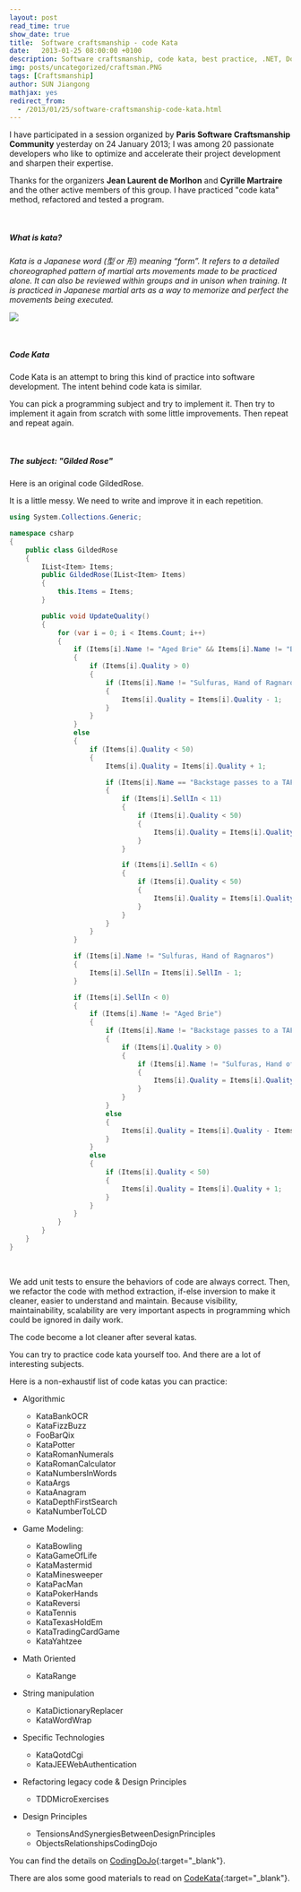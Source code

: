 ```yaml
---
layout: post
read_time: true
show_date: true
title:  Software craftsmanship - code Kata
date:   2013-01-25 08:00:00 +0100
description: Software craftsmanship, code kata, best practice, .NET, Dotnet, C#, Csharp, Agile, Paris Software Craftsmanship
img: posts/uncategorized/craftsman.PNG 
tags: [Craftsmanship]
author: SUN Jiangong
mathjax: yes
redirect_from:
  - /2013/01/25/software-craftsmanship-code-kata.html
---
```


I have participated in a session organized by **Paris Software Craftsmanship Community** yesterday on 24 January 2013; I was among 20 passionate developers who like to optimize and accelerate their project development and sharpen their expertise. 

Thanks for the organizers **Jean Laurent de Morlhon** and **Cyrille Martraire** and the other active members of this group. I have practiced "code kata" method, refactored and tested a program. 

<!--more-->
<br />

##### What is kata?

*Kata is a Japanese word (型 or 形) meaning “form”. It refers to a detailed choreographed pattern of martial arts movements made to be practiced alone. It can also be reviewed within groups and in unison when training. It is practiced in Japanese martial arts as a way to memorize and perfect the movements being executed.*

![](./../../../assets/img/posts/2013-01-25-code-kata/code-kata.jpg)

<br />

##### Code Kata

Code Kata is an attempt to bring this kind of practice into software development. The intent behind code kata is similar. 

You can pick a programming subject and try to implement it. Then try to implement it again from scratch with some little improvements. Then repeat and repeat again.

<br />

##### The subject: "Gilded Rose"

Here is an original code GildedRose.

It is a little messy. We need to write and improve it in each repetition.

```csharp
using System.Collections.Generic;

namespace csharp
{
    public class GildedRose
    {
        IList<Item> Items;
        public GildedRose(IList<Item> Items)
        {
            this.Items = Items;
        }

        public void UpdateQuality()
        {
            for (var i = 0; i < Items.Count; i++)
            {
                if (Items[i].Name != "Aged Brie" && Items[i].Name != "Backstage passes to a TAFKAL80ETC concert")
                {
                    if (Items[i].Quality > 0)
                    {
                        if (Items[i].Name != "Sulfuras, Hand of Ragnaros")
                        {
                            Items[i].Quality = Items[i].Quality - 1;
                        }
                    }
                }
                else
                {
                    if (Items[i].Quality < 50)
                    {
                        Items[i].Quality = Items[i].Quality + 1;

                        if (Items[i].Name == "Backstage passes to a TAFKAL80ETC concert")
                        {
                            if (Items[i].SellIn < 11)
                            {
                                if (Items[i].Quality < 50)
                                {
                                    Items[i].Quality = Items[i].Quality + 1;
                                }
                            }

                            if (Items[i].SellIn < 6)
                            {
                                if (Items[i].Quality < 50)
                                {
                                    Items[i].Quality = Items[i].Quality + 1;
                                }
                            }
                        }
                    }
                }

                if (Items[i].Name != "Sulfuras, Hand of Ragnaros")
                {
                    Items[i].SellIn = Items[i].SellIn - 1;
                }

                if (Items[i].SellIn < 0)
                {
                    if (Items[i].Name != "Aged Brie")
                    {
                        if (Items[i].Name != "Backstage passes to a TAFKAL80ETC concert")
                        {
                            if (Items[i].Quality > 0)
                            {
                                if (Items[i].Name != "Sulfuras, Hand of Ragnaros")
                                {
                                    Items[i].Quality = Items[i].Quality - 1;
                                }
                            }
                        }
                        else
                        {
                            Items[i].Quality = Items[i].Quality - Items[i].Quality;
                        }
                    }
                    else
                    {
                        if (Items[i].Quality < 50)
                        {
                            Items[i].Quality = Items[i].Quality + 1;
                        }
                    }
                }
            }
        }
    }
}
```

<br />

We add unit tests to ensure the behaviors of code are always correct. Then, we refactor the code with method extraction, if-else inversion to make it cleaner, easier to understand and maintain. Because visibility, maintainability, scalability are very important aspects in programming which could be ignored in daily work.

The code become a lot cleaner after several katas.

You can try to practice code kata yourself too. And there are a lot of interesting subjects.

Here is a non-exhaustif list of code katas you can practice:

- Algorithmic
  - KataBankOCR
  - KataFizzBuzz
  - FooBarQix
  - KataPotter
  - KataRomanNumerals
  - KataRomanCalculator
  - KataNumbersInWords
  - KataArgs
  - KataAnagram
  - KataDepthFirstSearch
  - KataNumberToLCD

- Game Modeling:
  - KataBowling
  - KataGameOfLife
  - KataMastermid
  - KataMinesweeper
  - KataPacMan
  - KataPokerHands
  - KataReversi
  - KataTennis
  - KataTexasHoldEm
  - KataTradingCardGame
  - KataYahtzee

- Math Oriented
  - KataRange
  
- String manipulation
  - KataDictionaryReplacer
  - KataWordWrap

- Specific Technologies
  - KataQotdCgi
  - KataJEEWebAuthentication

- Refactoring legacy code & Design Principles
  - TDDMicroExercises

- Design Principles
  - TensionsAndSynergiesBetweenDesignPrinciples
  - ObjectsRelationshipsCodingDojo

You can find the details on [CodingDoJo](https://codingdojo.org/KataCatalogue/){:target="_blank"}.

There are alos some good materials to read on [CodeKata](http://codekata.com/){:target="_blank"}.
